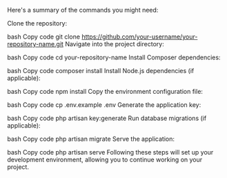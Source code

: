 Here's a summary of the commands you might need:

Clone the repository:

bash
Copy code
git clone https://github.com/your-username/your-repository-name.git
Navigate into the project directory:

bash
Copy code
cd your-repository-name
Install Composer dependencies:

bash
Copy code
composer install
Install Node.js dependencies (if applicable):

bash
Copy code
npm install
Copy the environment configuration file:

bash
Copy code
cp .env.example .env
Generate the application key:

bash
Copy code
php artisan key:generate
Run database migrations (if applicable):

bash
Copy code
php artisan migrate
Serve the application:

bash
Copy code
php artisan serve
Following these steps will set up your development environment, allowing you to continue working on your project.
